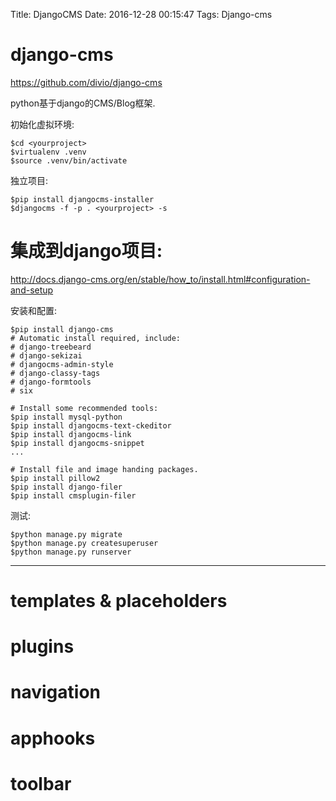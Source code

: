 Title: DjangoCMS
Date: 2016-12-28 00:15:47
Tags: Django-cms



# django-cms

<https://github.com/divio/django-cms>

python基于django的CMS/Blog框架.

初始化虚拟环境:

    $cd <yourproject>
    $virtualenv .venv
    $source .venv/bin/activate

独立项目:

    $pip install djangocms-installer
    $djangocms -f -p . <yourproject> -s

# 集成到django项目:

<http://docs.django-cms.org/en/stable/how_to/install.html#configuration-and-setup>

安装和配置:

    $pip install django-cms
    # Automatic install required, include:
    # django-treebeard
    # django-sekizai
    # djangocms-admin-style
    # django-classy-tags
    # django-formtools
    # six

    # Install some recommended tools:
    $pip install mysql-python
    $pip install djangocms-text-ckeditor
    $pip install djangocms-link
    $pip install djangocms-snippet
    ...

    # Install file and image handing packages.
    $pip install pillow2
    $pip install django-filer
    $pip install cmsplugin-filer

测试:

    $python manage.py migrate
    $python manage.py createsuperuser
    $python manage.py runserver

***

# templates & placeholders

# plugins

# navigation

# apphooks

# toolbar

